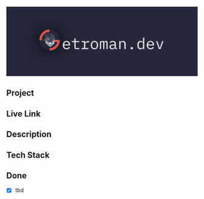 ![Getroman Logo](src/splashcomponents/images/gitHub_Readme_Logo.png)

## Project

## Live Link

## Description

## Tech Stack

## Done
- [x] tbd

